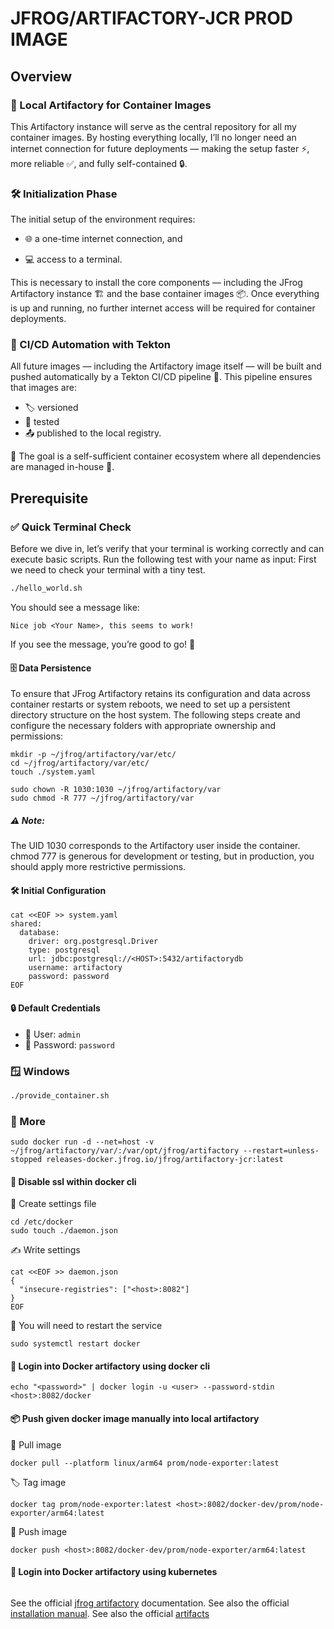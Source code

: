 # JFROG/ARTIFACTORY-JCR PROD IMAGE

## Overview

### 🚀 Local Artifactory for Container Images
This Artifactory instance will serve as the central repository for all my container images.
By hosting everything locally,
I’ll no longer need an internet connection for future deployments — making the setup faster ⚡,
more reliable ✅, and fully self-contained 🔒.

### 🛠️ Initialization Phase
The initial setup of the environment requires:

* 🌐 a one-time internet connection, and

* 💻 access to a terminal.

This is necessary to install the core components — including 
the JFrog Artifactory instance 🏗️ and the base container images 📦.
Once everything is up and running, no further internet access will be required for container deployments.

### 🤖 CI/CD Automation with Tekton
All future images — including the Artifactory image itself —
will be built and pushed automatically by a Tekton CI/CD pipeline 🔁.
This pipeline ensures that images are:

* 🏷️ versioned
* 🧪 tested
* 📤 published to the local registry.

🎯 The goal is a self-sufficient container ecosystem where all dependencies are managed in-house 🏡.

## Prerequisite

### ✅ Quick Terminal Check

Before we dive in, let’s verify that your terminal is working correctly and can execute basic scripts.
Run the following test with your name as input:
First we need to check your terminal with a tiny test.

```bash
./hello_world.sh
```

You should see a message like:

`Nice job <Your Name>, this seems to work!`

If you see the message, you’re good to go! 🎉


#### 🗄️ Data Persistence

To ensure that JFrog Artifactory retains its configuration and data across container restarts or system reboots, 
we need to set up a persistent directory structure on the host system. 
The following steps create and configure the necessary folders with appropriate ownership and permissions:

```
mkdir -p ~/jfrog/artifactory/var/etc/
cd ~/jfrog/artifactory/var/etc/
touch ./system.yaml

sudo chown -R 1030:1030 ~/jfrog/artifactory/var
sudo chmod -R 777 ~/jfrog/artifactory/var
```

##### ⚠️ Note:

The UID 1030 corresponds to the Artifactory user inside the container.
chmod 777 is generous for development or testing, but in production, you should apply more restrictive permissions.

#### 🛠️ Initial Configuration

```
cat <<EOF >> system.yaml
shared:
  database:
    driver: org.postgresql.Driver
    type: postgresql
    url: jdbc:postgresql://<HOST>:5432/artifactorydb
    username: artifactory
    password: password
EOF
```

#### 🔒 Default Credentials

* 👤 User: `admin` 
* 🔑 Password: `password`

### 🪟 Windows

```bash
./provide_container.sh
```

### 🐳 More

```
sudo docker run -d --net=host -v ~/jfrog/artifactory/var/:/var/opt/jfrog/artifactory --restart=unless-stopped releases-docker.jfrog.io/jfrog/artifactory-jcr:latest
```

#### 🔧 Disable ssl within docker cli

📝 Create settings file

```
cd /etc/docker
sudo touch ./daemon.json
```

✍️ Write settings

```
cat <<EOF >> daemon.json
{
  "insecure-registries": ["<host>:8082"]
}
EOF
```

🔁 You will need to restart the service

```
sudo systemctl restart docker

```

#### 🔐 Login into Docker artifactory using docker cli

```
echo "<password>" | docker login -u <user> --password-stdin <host>:8082/docker
```

#### 📦 Push given docker image manually into local artifactory

🐳 Pull image

```
docker pull --platform linux/arm64 prom/node-exporter:latest
```

🏷 Tag image

```
docker tag prom/node-exporter:latest <host>:8082/docker-dev/prom/node-exporter/arm64:latest
```

🚀 Push image

```
docker push <host>:8082/docker-dev/prom/node-exporter/arm64:latest
```

#### 🤖 Login into Docker artifactory using kubernetes

```

```


See the official
[jfrog artifactory](https://jfrog.com/help/r/jfrog-installation-setup-documentation/installation-configuration)
documentation.
See also the official
[installation manual](https://jfrog.com/help/r/jfrog-installation-setup-documentation/install-artifactory-single-node-with-docker).
See also the official
[artifacts](https://releases-docker.jfrog.io/ui/repos/tree/General/docker/jfrog/artifactory-jcr/latest)